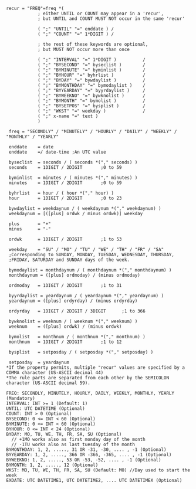   
    recur = "FREQ"=freq *(
                ; either UNTIL or COUNT may appear in a 'recur',
                ; but UNTIL and COUNT MUST NOT occur in the same 'recur'

                ( ";" "UNTIL" "=" enddate ) /
                ( ";" "COUNT" "=" 1*DIGIT ) /

                ; the rest of these keywords are optional,
                ; but MUST NOT occur more than once

                ( ";" "INTERVAL" "=" 1*DIGIT )          /
                ( ";" "BYSECOND" "=" byseclist )        /
                ( ";" "BYMINUTE" "=" byminlist )        /
                ( ";" "BYHOUR" "=" byhrlist )           /
                ( ";" "BYDAY" "=" bywdaylist )          /
                ( ";" "BYMONTHDAY" "=" bymodaylist )    /
                ( ";" "BYYEARDAY" "=" byyrdaylist )     /
                ( ";" "BYWEEKNO" "=" bywknolist )       /
                ( ";" "BYMONTH" "=" bymolist )          /
                ( ";" "BYSETPOS" "=" bysplist )         /
                ( ";" "WKST" "=" weekday )              /
                ( ";" x-name "=" text )
                )

     freq = "SECONDLY" / "MINUTELY" / "HOURLY" / "DAILY" / "WEEKLY" / "MONTHLY" / "YEARLY"
     
     enddate    = date
     enddate    =/ date-time ;An UTC value

     byseclist  = seconds / ( seconds *("," seconds) )
     seconds    = 1DIGIT / 2DIGIT       ;0 to 59

     byminlist  = minutes / ( minutes *("," minutes) )
     minutes    = 1DIGIT / 2DIGIT       ;0 to 59

     byhrlist   = hour / ( hour *("," hour) )
     hour       = 1DIGIT / 2DIGIT       ;0 to 23

     bywdaylist = weekdaynum / ( weekdaynum *("," weekdaynum) )
     weekdaynum = [([plus] ordwk / minus ordwk)] weekday

     plus       = "+"
     minus      = "-"

     ordwk      = 1DIGIT / 2DIGIT       ;1 to 53

     weekday    = "SU" / "MO" / "TU" / "WE" / "TH" / "FR" / "SA"
     ;Corresponding to SUNDAY, MONDAY, TUESDAY, WEDNESDAY, THURSDAY,
     ;FRIDAY, SATURDAY and SUNDAY days of the week.

     bymodaylist = monthdaynum / ( monthdaynum *("," monthdaynum) )
     monthdaynum = ([plus] ordmoday) / (minus ordmoday)

     ordmoday   = 1DIGIT / 2DIGIT       ;1 to 31

     byyrdaylist = yeardaynum / ( yeardaynum *("," yeardaynum) )
     yeardaynum = ([plus] ordyrday) / (minus ordyrday)

     ordyrday   = 1DIGIT / 2DIGIT / 3DIGIT      ;1 to 366

     bywknolist = weeknum / ( weeknum *("," weeknum) )
     weeknum    = ([plus] ordwk) / (minus ordwk)

     bymolist   = monthnum / ( monthnum *("," monthnum) )
     monthnum   = 1DIGIT / 2DIGIT       ;1 to 12

     bysplist   = setposday / ( setposday *("," setposday) )

     setposday  = yeardaynum
    *If the property permits, multiple "recur" values are specified by a COMMA character (US-ASCII decimal 44)
    *The rule parts are separated from each other by the SEMICOLON character (US-ASCII decimal 59).
    
    FREQ: SECONDLY, MINUTELY, HOURLY, DAILY, WEEKLY, MONTHLY, YEARLY (Mandatory)
    INTERVAL: INT >= 1 (Default: 1)
    UNTIL: UTC DATETIME (Optional)
    COUNT: INT > 0 (Optional)
    BYSECOND: 0 <= INT < 60 (Optional)
    BYMINUTE: 0 <= INT < 60 (Optional)
    BYHOUR: 0 <= INT < 24 (Optional)
    BYDAY: MO, TU, WE, TH, FR, SA, SU (Optional) 
      // +1MO works also as first monday day of the month
      // -1TU works also as last tuesday of the month
    BYMONTHDAY: 1, 2, ....., 31 OR -31, -30, .... , -1 (Optional)
    BYYEARDAY: 1, 2, ....., 366 OR -366, -365, .... , -1 (Optional)
    BYWEEKNO: 1, 2, ....., 53 OR -53, -52, .... , -1 (Optional)
    BYMONTH: 1, 2, ....., 12 (Optional)
    WKST: MO, TU, WE, TH, FR, SA, SU (Default: MO) //Day used to start the week
    EXDATE: UTC DATETIME1, UTC DATETIME2, .... UTC DATETIMEX (Optional)
    
